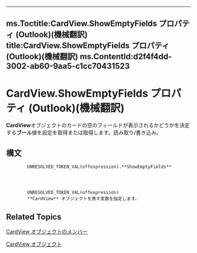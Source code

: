 

---
ms.Toctitle:CardView.ShowEmptyFields プロパティ (Outlook)(機械翻訳)
title:CardView.ShowEmptyFields プロパティ (Outlook)(機械翻訳)
ms.ContentId:d2f4f4dd-3002-ab60-9aa5-c1cc70431523
---
# CardView.ShowEmptyFields プロパティ (Outlook)(機械翻訳)




**CardView**オブジェクトのカードの空のフィールドが表示されるかどうかを決定する**ブール**値を設定を取得または取得します。読み取り/書き込み。

## 構文

            UNRESOLVED_TOKEN_VAL(offexpression).**ShowEmptyFields**




            UNRESOLVED_TOKEN_VAL(offexpression)
            **CardView** オブジェクトを表す変数を指定します。



## Related Topics

[CardView オブジェクトのメンバー](8b9eda10-1ece-c961-e432-3fca6dfb4f07.md)

[CardView オブジェクト](cdac229b-f2b6-9ecb-e1a7-b53509426570.md)




